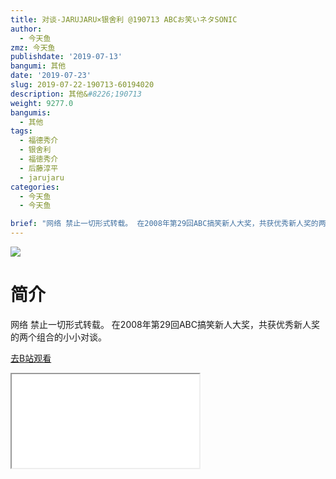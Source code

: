 ```yaml
---
title: 对谈-JARUJARU×银舍利 @190713 ABCお笑いネタSONIC
author:
  - 今天鱼
zmz: 今天鱼
publishdate: '2019-07-13'
bangumi: 其他
date: '2019-07-23'
slug: 2019-07-22-190713-60194020
description: 其他&#8226;190713
weight: 9277.0
bangumis:
  - 其他
tags:
  - 福德秀介
  - 银舍利
  - 福徳秀介
  - 后藤淳平
  - jarujaru
categories:
  - 今天鱼
  - 今天鱼

brief: "网络 禁止一切形式转载。 在2008年第29回ABC搞笑新人大奖，共获优秀新人奖的两个组合的小小对谈。"
---
```

![](https://i.imgur.com/0XhHPoZ.jpg)
# 简介  
网络
禁止一切形式转载。
在2008年第29回ABC搞笑新人大奖，共获优秀新人奖的两个组合的小小对谈。  

[去B站观看](https://www.bilibili.com/video/av60194020/)
<div class ="resp-container"><iframe class="testiframe" src="//player.bilibili.com/player.html?aid=60194020"", scrolling="no", allowfullscreen="true" > </iframe></div> 

